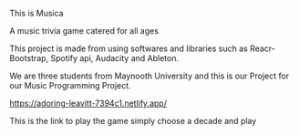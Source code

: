 This is Musica 

A music trivia game catered for all ages

This project is made from using softwares and libraries such as Reacr-Bootstrap, Spotify api,
Audacity and Ableton.

We are three students from Maynooth University and this is our Project for our Music Programming Project.

https://adoring-leavitt-7394c1.netlify.app/

This is the link to play the game simply choose a decade and play
